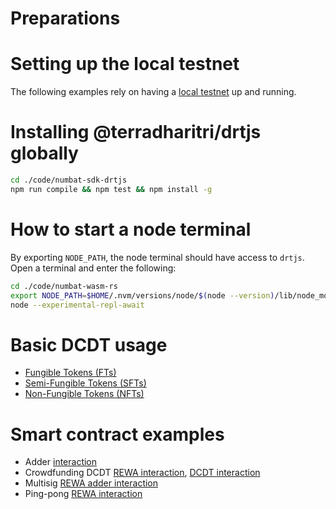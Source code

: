 # Preparations

# Setting up the local testnet

The following examples rely on having a [local testnet](https://docs.dharitri.org/developers/setup-local-testnet/) up and running.

# Installing @terradharitri/drtjs globally

```bash
cd ./code/numbat-sdk-drtjs
npm run compile && npm test && npm install -g
```

# How to start a node terminal

By exporting `NODE_PATH`, the node terminal should have access to `drtjs`.
Open a terminal and enter the following:

```bash
cd ./code/numbat-wasm-rs
export NODE_PATH=$HOME/.nvm/versions/node/$(node --version)/lib/node_modules
node --experimental-repl-await
```

# Basic DCDT usage

- [Fungible Tokens (FTs)](dcdt-FT-fungible-tokens.md)
- [Semi-Fungible Tokens (SFTs)](dcdt-SFT-semi-fungible-tokens.md)
- [Non-Fungible Tokens (NFTs)](dcdt-NFT-non-fungible-tokens.md)

# Smart contract examples

- Adder [interaction](../../../contracts/examples/adder/interaction/Adder.drtjs.md)
- Crowdfunding DCDT [REWA interaction](../../../contracts/examples/crowdfunding-dcdt/interaction/Crowdfunding-rewa.drtjs.md), [DCDT interaction](../../../contracts/examples/crowdfunding-dcdt/interaction/Crowdfunding-dcdt.drtjs.md)
- Multisig [REWA adder interaction](../../../contracts/examples/multisig/interaction/Multisig-adder-rewa.drtjs.md)
- Ping-pong [REWA interaction](../../../contracts/examples/ping-pong-rewa/interaction/Ping-pong-rewa.drtjs.md)
